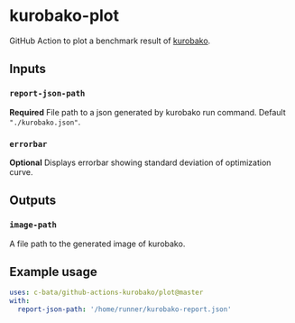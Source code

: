 # kurobako-plot

GitHub Action to plot a benchmark result of [kurobako](https://github.com/sile/kurobako).

## Inputs

### `report-json-path`

**Required** File path to a json generated by kurobako run command. Default `"./kurobako.json"`.

### `errorbar`

**Optional** Displays errorbar showing standard deviation of optimization curve.

## Outputs

### `image-path`

A file path to the generated image of kurobako.

## Example usage

```yaml
uses: c-bata/github-actions-kurobako/plot@master
with:
  report-json-path: '/home/runner/kurobako-report.json'
```
